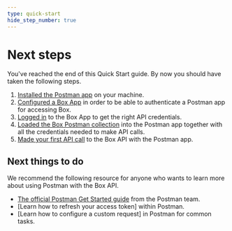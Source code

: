```yaml
---
type: quick-start
hide_step_number: true
---
```


<!-- alex disable postman-postwoman -->

# Next steps

You've reached the end of this Quick Start guide. By now you should have taken
the following steps.

1. [Installed the Postman app](g://tooling/postman/quick-start/install-postman/)
   on your machine.
2. [Configured a Box App](g://tooling/postman/quick-start/configure-box-app/) in
   order to be able to authenticate a Postman app for accessing Box.
3. [Logged in](g://tooling/postman/quick-start/log-in-to-box/) to the Box App to
   get the right API credentials.
4. [Loaded the Box Postman
   collection](g://tooling/postman/quick-start/load-postman-collection/) into
   the Postman app together with all the credentials needed to make API calls.
5. [Made your first API call](g://tooling/postman/quick-start/make-api-call/)
   to the Box API with the Postman app.

## Next things to do

We recommend the following resource for anyone who wants to learn more about
using Postman with the Box API.

* [The official Postman Get Started
  guide](https://learning.getpostman.com/getting-started/) from the Postman
  team.
* [Learn how to refresh your access token] within Postman.
* [Learn how to configure a custom request] in Postman for common tasks.